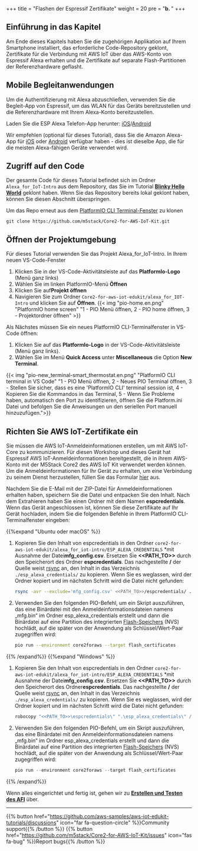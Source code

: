 +++
title = "Flashen der Espressif Zertifikate"
weight = 20
pre = "<b>b. </b>"
+++

## Einführung in das Kapitel
Am Ende dieses Kapitels haben Sie die zugehörigen Applikation auf Ihrem Smartphone installiert, das erforderliche Code-Repository geklont, Zertifikate für die Verbindung mit AWS IoT über das AWS-Konto von Espressif Alexa erhalten und die Zertifikate auf separate Flash-Partitionen der Referenzhardware geflasht.

## Mobile Begleitanwendungen
Um die Authentifizierung mit Alexa abzuschließen, verwenden Sie die Begleit-App von Espressif, um das WLAN für das Geräts bereitzustellen und die Referenzhardware mit Ihrem Alexa-Konto bereitzustellen.

Laden Sie die ESP Alexa Telefon-App herunter:
[iOS](https://apps.apple.com/in/app/esp-alexa/id1464127534)/[Android](https://play.google.com/store/apps/details?id=com.espressif.provbleavs)

Wir empfehlen (optional für dieses Tutorial), dass Sie die Amazon Alexa-App für [iOS](https://apps.apple.com/us/app/amazon-alexa/id944011620) oder [Android](https://play.google.com/store/apps/details?id=com.amazon.dee.app) verfügbar haben - dies ist dieselbe App, die für die meisten Alexa-fähigen Geräte verwendet wird.

## Zugriff auf den Code
Der gesamte Code für dieses Tutorial befindet sich im Ordner `Alexa_for_IoT-Intro` aus dem Repository, das Sie im Tutorial [**Blinky Hello World**](/de/blinky-hello-world.html) geklont haben. Wenn Sie das Repository bereits lokal geklont haben, können Sie diesen Abschnitt überspringen.

Um das Repo erneut aus dem [PlatformIO CLI Terminal-Fenster](../blinky-hello-world/prerequisites.html#Öffnen-Sie-das-PlatformIO-CLI-Terminal-Fenster) zu klonen 
```
git clone https://github.com/m5stack/Core2-for-AWS-IoT-Kit.git
```

## Öffnen der Projektumgebung
Für dieses Tutorial verwenden Sie das Projekt Alexa_for_IoT-Intro. In Ihrem neuen VS-Code-Fenster
1. Klicken Sie in der VS-Code-Aktivitätsleiste auf das **PlatformIo-Logo** (Menü ganz links)
2. Wählen Sie im linken PlatformIO-Menü **Öffnen**
3. Klicken Sie auf**Projekt öffnen**
4. Navigieren Sie zum Ordner `Core2-for-aws-iot-edukit/alexa_for_IOT-Intro` und klicken Sie auf **Öffnen**.
{{< img "pio-home.en.png" "PlatformIO home screen" "1 - PIO Menü öffnen, 2 - PIO home öffnen, 3 - Projektordner öffnen" >}}


Als Nächstes müssen Sie ein neues PlatformIO CLI-Terminalfenster in VS-Code öffnen:
1) Klicken Sie auf das **PlatformIo-Logo** in der VS-Code-Aktivitätsleiste (Menü ganz links).
2) Wählen Sie im Menü **Quick Access** unter **Miscellaneous** die Option **New Terminal**.

{{< img "pio-new_terminal-smart_thermostat.en.png" "PlatformIO CLI terminal in VS Code" "1 - PIO Menü öffnen, 2 - Neues PIO Terminal öffnen, 3 - Stellen Sie sicher, dass es eine 'PlatformIO CLI' terminal session ist, 4 - Kopieren Sie die Kommandos in das Terminal, 5 - Wenn Sie Probleme haben, automatisch den Port zu identifizieren, öffnen Sie die Platform.ini Datei und befolgen Sie die Anweisungen un den seriellen Port manuell hinzuzufügen.">}}

## Richten Sie AWS IoT-Zertifikate ein
Sie müssen die AWS IoT-Anmeldeinformationen erstellen, um mit AWS IoT-Core zu kommunizieren. Für diesen Workshop und dieses Gerät hat Espressif AWS IoT-Anmeldeinformationen bereitgestellt, die in ihrem AWS-Konto mit der M5Stack Core2 des AWS IoT Kit verwendet werden können. Um die Anmeldeinformationen für Ihr Gerät zu erhalten, um eine Verbindung zu seinem Dienst herzustellen, füllen Sie das Formular [hier](https://espressif.github.io/esp-va-sdk/) aus.

Nachdem Sie die E-Mail mit der ZIP-Datei für Anmeldeinformationen erhalten haben, speichern Sie die Datei und entpacken Sie den Inhalt. Nach dem Extrahieren haben Sie einen Ordner mit dem Namen **espcredentials**. Wenn das Gerät angeschlossen ist, können Sie diese Zertifikate auf Ihr Gerät hochladen, indem Sie die folgenden Befehle in Ihrem PlatformIO CLI-Terminalfenster eingeben:

{{%expand "Ubuntu oder macOS" %}}
1. Kopieren Sie den Inhalt von espcredentials in den Ordner `core2-for-aws-iot-edukit/alexa_for_iot-intro/ESP_ALEXA_CREDENTIALS` *mit Ausnahme der Datei**mfg_config.csv**. Ersetzen Sie **<<PATH_TO>>** durch den Speicherort des Ordner **espcredentials**. Das nachgestellte **/** der Quelle weist [rsync](https://download.samba.org/pub/rsync/rsync.1) an, den Inhalt in das Verzeichnis `./esp_alexa_credentials/` zu kopieren. Wenn Sie es weglassen, wird der Ordner kopiert und im nächsten Schritt wird die Datei nicht gefunden:
   ```bash
   rsync -avr --exclude='mfg_config.csv' <<PATH_TO>>/espcredentials/ ./esp_alexa_credentials/
   ```
2. Verwenden Sie den folgenden PIO-Befehl, um ein Skript auszuführen, das eine Binärdatei mit den Anmeldeinformationsdateien namens „mfg.bin“ im Ordner esp_alexa_credentials erstellt und dann die Binärdatei auf eine Partition des integrierten [Flash-Speichers](https://docs.espressif.com/projects/esp-idf/en/v4.2/esp32/api-reference/storage/nvs_flash.html) (NVS) hochlädt, auf die später von der Anwendung als Schlüssel/Wert-Paar zugegriffen wird:
   ```bash
   pio run --environment core2foraws --target flash_certificates
   ```
{{% /expand%}}
{{%expand "Windows" %}}
1. Kopieren Sie den Inhalt von espcredentials in den Ordner `core2-for-aws-iot-edukit/alexa_for_iot-intro/ESP_ALEXA_CREDENTIALS` *mit Ausnahme der Datei**mfg_config.csv**. Ersetzen Sie **<<PATH_TO>>** durch den Speicherort des Ordner**espcredentials**. Das nachgestellte **/** der Quelle weist [rsync](https://download.samba.org/pub/rsync/rsync.1) an, den Inhalt in das Verzeichnis `./esp_alexa_credentials/` zu kopieren. Wenn Sie es weglassen, wird der Ordner kopiert und im nächsten Schritt wird die Datei nicht gefunden:
   ```PowerShell
   robocopy "<<PATH_TO>>\espcredentials\" ".\esp_alexa_credentials\" /xf mfg_config.csv
   ```
2. Verwenden Sie den folgenden PIO-Befehl, um ein Skript auszuführen, das eine Binärdatei mit den Anmeldeinformationsdateien namens „mfg.bin“ im Ordner esp_alexa_credentials erstellt und dann die Binärdatei auf eine Partition des integrierten [Flash-Speichers](https://docs.espressif.com/projects/esp-idf/en/v4.2/esp32/api-reference/storage/nvs_flash.html) (NVS) hochlädt, auf die später von der Anwendung als Schlüssel/Wert-Paar zugegriffen wird:
   ```PowerShell
   pio run --environment core2foraws --target flash_certificates
   ```
{{% /expand%}}


Wenn alles eingerichtet und fertig ist, gehen wir zu [**Erstellen und Testen des AFI**](/de/intro-to-alexa-for-iot/building-and-testing-afi.html) über.

---
{{% button href="https://github.com/aws-samples/aws-iot-edukit-tutorials/discussions" icon="far fa-question-circle" %}}Community support{{% /button %}} {{% button href="https://github.com/m5stack/Core2-for-AWS-IoT-Kit/issues" icon="fas fa-bug" %}}Report bugs{{% /button %}}